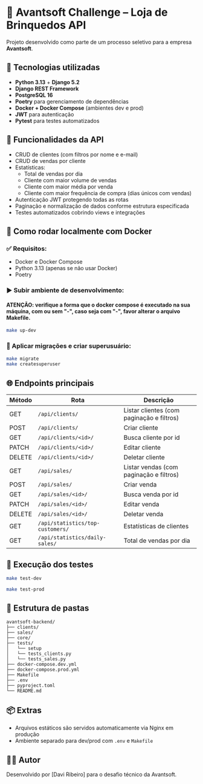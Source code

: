 # 🧩 Avantsoft Challenge – Loja de Brinquedos API

Projeto desenvolvido como parte de um processo seletivo para a empresa **Avantsoft**.

## 📌 Tecnologias utilizadas

- **Python 3.13** + **Django 5.2**
- **Django REST Framework**
- **PostgreSQL 16**
- **Poetry** para gerenciamento de dependências
- **Docker + Docker Compose** (ambientes dev e prod)
- **JWT** para autenticação
- **Pytest** para testes automatizados

## 🚀 Funcionalidades da API

- CRUD de clientes (com filtros por nome e e-mail)
- CRUD de vendas por cliente
- Estatísticas:
    - Total de vendas por dia
    - Cliente com maior volume de vendas
    - Cliente com maior média por venda
    - Cliente com maior frequência de compra (dias únicos com vendas)
- Autenticação JWT protegendo todas as rotas
- Paginação e normalização de dados conforme estrutura especificada
- Testes automatizados cobrindo views e integrações

## 🧪 Como rodar localmente com Docker

### ✅ Requisitos:

- Docker e Docker Compose
- Python 3.13 (apenas se não usar Docker)
- Poetry

### ▶️ Subir ambiente de desenvolvimento:

#### ATENÇÃO: verifique a forma que o docker compose é executado na sua máquina, com ou sem "-", caso seja com "-", favor alterar o arquivo Makefile.

```bash
make up-dev
```

### 🔧 Aplicar migrações e criar superusuário:

```bash
make migrate
make createsuperuser
```

## 🌐 Endpoints principais

| Método | Rota                             | Descrição                                 |
|--------|----------------------------------|-------------------------------------------|
| GET    | `/api/clients/`                  | Listar clientes (com paginação e filtros) |
| POST   | `/api/clients/`                  | Criar cliente                             |
| GET    | `/api/clients/<id>/`             | Busca cliente por id                      |
| PATCH  | `/api/clients/<id>/`             | Editar cliente                            |
| DELETE | `/api/clients/<id>/`             | Deletar cliente                           |
| GET    | `/api/sales/`                    | Listar vendas (com paginação e filtros)   |
| POST   | `/api/sales/`                    | Criar venda                               |
| GET    | `/api/sales/<id>/`               | Busca venda por id                        |
| PATCH  | `/api/sales/<id>/`               | Editar venda                              |
| DELETE | `/api/sales/<id>/`               | Deletar venda                             |
| GET    | `/api/statistics/top-customers/` | Estatísticas de clientes                  |
| GET    | `/api/statistics/daily-sales/`   | Total de vendas por dia                   |

## 🧾 Execução dos testes

```bash
make test-dev
```

```bash
make test-prod
```

## 📁 Estrutura de pastas

```
avantsoft-backend/
├── clients/
├── sales/
├── core/
├── tests/
│   └── setup
│   └── tests_clients.py
│   └── tests_sales.py
├── docker-compose.dev.yml
├── docker-compose.prod.yml
├── Makefile
├── .env
├── pyproject.toml
└── README.md
```

## 📦 Extras

- Arquivos estáticos são servidos automaticamente via Nginx em produção
- Ambiente separado para dev/prod com `.env` e `Makefile`

## 👨‍💻 Autor

Desenvolvido por [Davi Ribeiro] para o desafio técnico da Avantsoft.